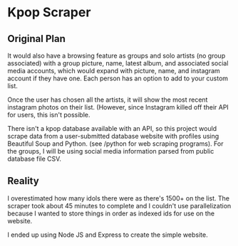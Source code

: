 # Kpop Scraper

## Original Plan

It would also have a browsing feature as groups and solo artists (no group associated) with a group picture, name, latest album, and associated social media accounts, which would expand with picture, name, and instagram account if they have one. Each person has an option to add to your custom list.

Once the user has chosen all the artists, it will show the most recent instagram photos on their list. (However, since Instagram killed off their API for users, this isn't possible.

There isn't a kpop database available with an API, so this project would scrape data from a user-submitted database website with profiles using Beautiful Soup and Python. (see /python for web scraping programs). For the groups, I will be using social media information parsed from public database file CSV. 

## Reality

I overestimated how many idols there were as there's 1500+ on the list. The scraper took about 45 minutes to complete and I couldn't use parallelization because I wanted to store things in order as indexed ids for use on the website.

I ended up using Node JS and Express to create the simple website.

